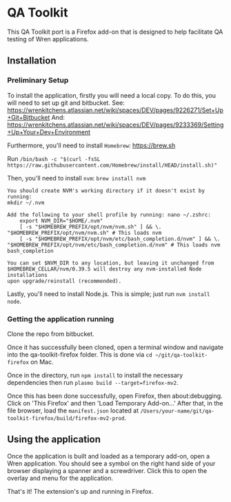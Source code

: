 # QA Toolkit

This QA Toolkit port is a Firefox add-on that is designed to help facilitate QA testing of Wren applications. 

## Installation
### Preliminary Setup

To install the application, firstly you will need a local copy. To do this, you will need to set up git and bitbucket.
See:
https://wrenkitchens.atlassian.net/wiki/spaces/DEV/pages/9226271/Set+Up+Git+Bitbucket
And:
https://wrenkitchens.atlassian.net/wiki/spaces/DEV/pages/9233369/Setting+Up+Your+Dev+Environment

Furthermore, you'll need to install `Homebrew`: https://brew.sh

Run `/bin/bash -c "$(curl -fsSL https://raw.githubusercontent.com/Homebrew/install/HEAD/install.sh)"`

Then, you'll need to install `nvm`: `brew install nvm`

```
You should create NVM's working directory if it doesn't exist by running:
mkdir ~/.nvm

Add the following to your shell profile by running: nano ~/.zshrc:
    export NVM_DIR="$HOME/.nvm"
    [ -s "$HOMEBREW_PREFIX/opt/nvm/nvm.sh" ] && \. "$HOMEBREW_PREFIX/opt/nvm/nvm.sh" # This loads nvm
    [ -s "$HOMEBREW_PREFIX/opt/nvm/etc/bash_completion.d/nvm" ] && \. "$HOMEBREW_PREFIX/opt/nvm/etc/bash_completion.d/nvm" # This loads nvm bash_completion

You can set $NVM_DIR to any location, but leaving it unchanged from
$HOMEBREW_CELLAR/nvm/0.39.5 will destroy any nvm-installed Node installations
upon upgrade/reinstall (recommended).
```

Lastly, you'll need to install Node.js. This is simple; just run `nvm install node`.


### Getting the application running

Clone the repo from bitbucket.

Once it has successfully been cloned, open a terminal window and navigate into the qa-toolkit-firefox folder.
This is done via `cd ~/git/qa-toolkit-firefox` on Mac.

Once in the directory, run `npm install` to install the necessary dependencies then run `plasmo build --target=firefox-mv2`.

Once this has been done successfully, open Firefox, then about:debugging. Click on 'This Firefox' and then 'Load Temporary Add-on...'
After that, in the file browser, load the `manifest.json` located at `/Users/your-name/git/qa-toolkit-firefox/build/firefox-mv2-prod`.


## Using the application

Once the application is built and loaded as a temporary add-on, open a Wren application.
You should see a symbol on the right hand side of your browser displaying a spanner and a screwdriver.
Click this to open the overlay and menu for the application.

That's it! The extension's up and running in Firefox.